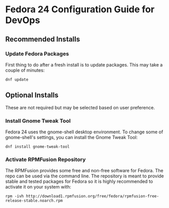 # Fedora 24 Configuration Guide for DevOps 

## Recommended Installs

### Update Fedora Packages

First thing to do after a fresh install is to update packages. This may take a couple of minutes:

	dnf update

## Optional Installs

These are not required but may be selected based on user preference.

### Install Gnome Tweak Tool

Fedora 24 uses the gnome-shell desktop environment. To change some of gnome-shell's settings, you can install the Gnome Tweak Tool: 	

	dnf install gnome-tweak-tool

### 

### Activate RPMFusion Repository

The RPMFusion provides some free and non-free software for Fedora. The repo can be used via the command line. The repository is meant to provide stable and tested packages for Fedora so it is highly recommended to activate it on your system with:

	rpm -ivh http://download1.rpmfusion.org/free/fedora/rpmfusion-free-release-stable.noarch.rpm

###


